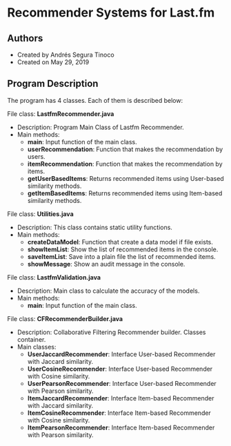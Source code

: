 # Recommender Systems for Last.fm

## Authors
- Created by Andrés Segura Tinoco
- Created on May 29, 2019

## Program Description
The program has 4 classes. Each of them is described below:

File class: **LastfmRecommender.java**
- Description: Program Main Class of Lastfm Recommender.
- Main methods:
    - **main**: Input function of the main class.
    - **userRecommendation**: Function that makes the recommendation by users.
    - **itemRecommendation**: Function that makes the recommendation by items.
    - **getUserBasedItems**: Returns recommended items using User-based similarity methods.
    - **getItemBasedItems**: Returns recommended items using Item-based similarity methods.

File class: **Utilities.java**
- Description: This class contains static utility functions.
- Main methods:
    - **createDataModel**: Function that create a data model if file exists.
    - **showItemList**: Show the list of recommended items in the console.
    - **saveItemList**: Save into a plain file the list of recommended items.
    - **showMessage**:  Show an audit message in the console.

File class: **LastfmValidation.java**
- Description: Main class to calculate the accuracy of the models.
- Main methods:
    - **main**: Input function of the main class.

File class: **CFRecommenderBuilder.java**
- Description: Collaborative Filtering Recommender builder. Classes container.
- Main classes:
    - **UserJaccardRecommender**: Interface User-based Recommender with Jaccard similarity.
    - **UserCosineRecommender**: Interface User-based Recommender with Cosine similarity.
    - **UserPearsonRecommender**: Interface User-based Recommender with Pearson similarity.
    - **ItemJaccardRecommender**: Interface Item-based Recommender with Jaccard similarity.
    - **ItemCosineRecommender**: Interface Item-based Recommender with Cosine similarity.
    - **ItemPearsonRecommender**: Interface Item-based Recommender with Pearson similarity.
